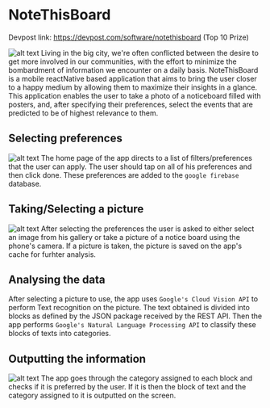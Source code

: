 # NoteThisBoard
Devpost link: https://devpost.com/software/notethisboard (Top 10 Prize)


![alt text](https://github.com/gmin7/uhacks2019/blob/master/photos/thumbnail.JPG)
Living in the big city, we're often conflicted between the desire to get more involved in our communities, with the effort to minimize the bombardment of information we encounter on a daily basis. NoteThisBoard is a mobile reactNative based application that aims to bring the user closer to a happy medium by allowing them to maximize their insights in a glance. This application enables the user to take a photo of a noticeboard filled with posters, and, after specifying their preferences, select the events that are predicted to be of highest relevance to them.

## Selecting preferences
![alt text](https://github.com/gmin7/uhacks2019/blob/master/photos/prefs.PNG)
The home page of the app directs to a list of filters/preferences that the user can apply. The user should tap on all of his preferences and then click done. These preferences are added to the `google firebase` database.

## Taking/Selecting a picture
![alt text](https://github.com/gmin7/uhacks2019/blob/master/photos/cam-gal.PNG)
After selecting the preferences the user is asked to either select an image from his gallery or take a picture of a notice board using the phone's camera. If a picture is taken, the picture is saved on the app's cache for furhter analysis.


## Analysing the data
After selecting a picture to use, the app uses `Google's Cloud Vision API` to perform Text recognition on the picture. The text obtained is divided into blocks as defined by the JSON package received by the REST API. Then the app performs `Google's Natural Language Processing API` to classify these blocks of texts into categories.

## Outputting the information
![alt text](https://github.com/gmin7/uhacks2019/blob/master/photos/output.PNG)
The app goes through the category assigned to each block and checks if it is preferred by the user. If it is then the block of text and the category assigned to it is outputted on the screen.

